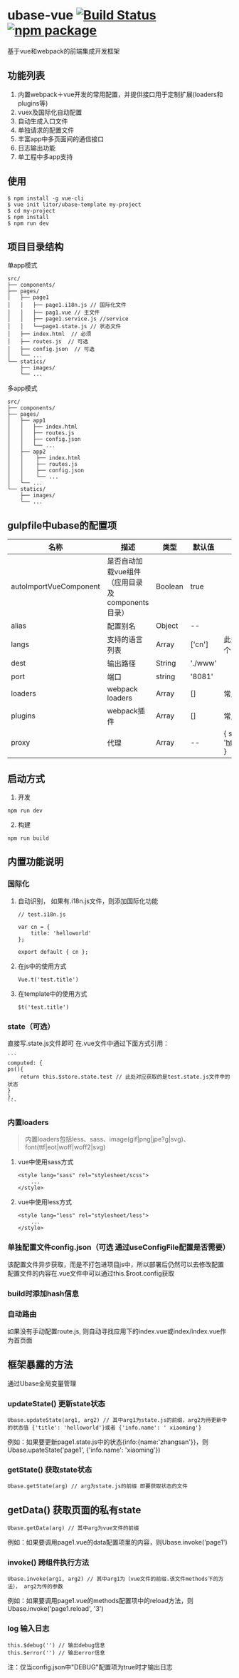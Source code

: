 # ubase-vue [![Build Status](https://img.shields.io/circleci/project/Litor/ubase-vue/master.svg)](https://circleci.com/gh/Litor/ubase-vue) [![npm package](https://img.shields.io/npm/v/ubase-vue.svg)](https://www.npmjs.com/package/ubase-vue)

基于vue和webpack的前端集成开发框架

## 功能列表
1. 内置webpack＋vue开发的常用配置，并提供接口用于定制扩展(loaders和plugins等)
2. vuex及国际化自动配置
3. 自动生成入口文件
4. 单独请求的配置文件
5. 丰富app中多页面间的通信接口
6. 日志输出功能
7. 单工程中多app支持

## 使用

```
$ npm install -g vue-cli
$ vue init litor/ubase-template my-project
$ cd my-project
$ npm install
$ npm run dev
```

## 项目目录结构
单app模式
```
src/
├── components/
├── pages/
│   ├── page1
│   │   ├── page1.i18n.js // 国际化文件
│   │   ├── pag1.vue // 主文件
│   │   ├── page1.service.js //service
│   │   └──page1.state.js // 状态文件
│   ├── index.html  // 必须
│   ├── routes.js  // 可选
│   ├── config.json  // 可选
│   └── ...
└── statics/
    ├── images/
    └── ...
```
多app模式
```
src/
├── components/
├── pages/
│   ├── app1
│   │   ├── index.html
│   │   ├── routes.js
│   │   ├── config.json
│   │   └── ...
│   ├── app2
│   │    ├── index.html
│   │    ├── routes.js
│   │    ├── config.json
│   │    └── ...
│   └── ...
└── statics/
    ├── images/
    └── ...
```

## gulpfile中ubase的配置项

| 名称  | 描述 | 类型 | 默认值 | 备注 |
| ---    | ---   | ---   | ---     | ---   |
| autoImportVueComponent | 是否自动加载vue组件（应用目录及components目录） | Boolean | true | |
| alias | 配置别名 | Object | -- |  |
| langs | 支持的语言列表 | Array | ['cn'] | 此处列出的语言，需要在各个.i18n.js文件中export出来 |
| dest | 输出路径 | String | './www' |  |
| port | 端口 | string | '8081' |  |
| loaders | webpack loaders | Array | [] | 常用的loader已经内置 |
| plugins | webpack插件 | Array | [] | 常用的plugin已经内置 |
| proxy | 代理 | Array | -- | { source: '/admin', target: 'http://demo.abc.com:8080' } |


## 启动方式

1. 开发
```
npm run dev
```
2. 构建
```
npm run build
```


## 内置功能说明

### 国际化

1. 自动识别， 如果有.i18n.js文件，则添加国际化功能

    ```
    // test.i18n.js

    var cn = {
        title: 'helloworld'
    };

    export default { cn };
    ```

2. 在js中的使用方式

    ```
    Vue.t('test.title')
    ```
    
3. 在template中的使用方式

    ```
    $t('test.title')
    ```

### state（可选）

直接写.state.js文件即可
在.vue文件中通过下面方式引用：

    ```
    computed: {
    ps(){
        return this.$store.state.test // 此处对应获取的是test.state.js文件中的状态
    }
    },
    ```

### 内置loaders

> 内置loaders包括less、sass、image(gif|png|jpe?g|svg)、font(ttf|eot|woff|woff2|svg)

1. vue中使用sass方式

    ```
    <style lang="sass" rel="stylesheet/scss">
        ...
    </style>
    ```
    
2. vue中使用less方式
    ```
    <style lang="less" rel="stylesheet/less">
        ...
    </style>
    ```
### 单独配置文件config.json（可选 通过useConfigFile配置是否需要）

该配置文件异步获取，而是不打包进项目js中，所以部署后仍然可以去修改配置
配置文件的内容在.vue文件中可以通过this.$root.config获取

### build时添加hash信息

### 自动路由

如果没有手动配置route.js, 则自动寻找应用下的index.vue或index/index.vue作为首页面


## 框架暴露的方法
通过Ubase全局变量管理

### updateState() 更新state状态

```
Ubase.updateState(arg1, arg2) // 其中arg1为state.js的前缀，arg2为待更新中的状态值 {'title': 'helloworld'}或者 {'info.name': ' xiaoming'}
```
例如：如果要更新page1.state.js中的状态{info:{name:'zhangsan'}}，则Ubase.upateState('page1', {'info.name': 'xiaoming'})

### getState() 获取state状态

```
Ubase.getState(arg) // arg为state.js的前缀 即要获取状态的文件
```

## getData() 获取页面的私有state

```
Ubase.getData(arg) // 其中arg为vue文件的前缀
```

例如：如果要调用page1.vue的data配置项里的内容，则Ubase.invoke('page1')

### invoke() 跨组件执行方法

```
Ubase.invoke(arg1, arg2) // 其中arg1为（vue文件的前缀.该文件methods下的方法）， arg2为传的参数
```

例如：如果要调用page1.vue的methods配置项中的reload方法，则Ubase.invoke('page1.reload', '3')

### log 输入日志

```
this.$debug('') // 输出debug信息
this.$error('') // 输出error信息
```
注：仅当config.json中"DEBUG"配置项为true时才输出日志
